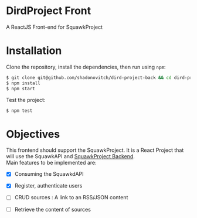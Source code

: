 # DirdProject Front
A ReactJS Front-end for SquawkProject

# Installation
Clone the repository, install the dependencies, then run using `npm`: 

```bash
$ git clone git@github.com/shadonovitch/dird-project-back && cd dird-project-back
$ npm install
$ npm start
```

Test the project:  
```bash
$ npm test
```

# Objectives

This frontend should support the SquawkProject. It is a React Project that will use
the SquawkAPI and [SquawkProject Backend](https://github.com/shadonovitch/squawk-project-back).  
Main features to be implemented are:   
  - [x] Consuming the SquawkdAPI
  - [x] Register, authenticate users
  - [ ] CRUD sources : A link to an RSS/JSON content
  - [ ] Retrieve the content of sources
  
